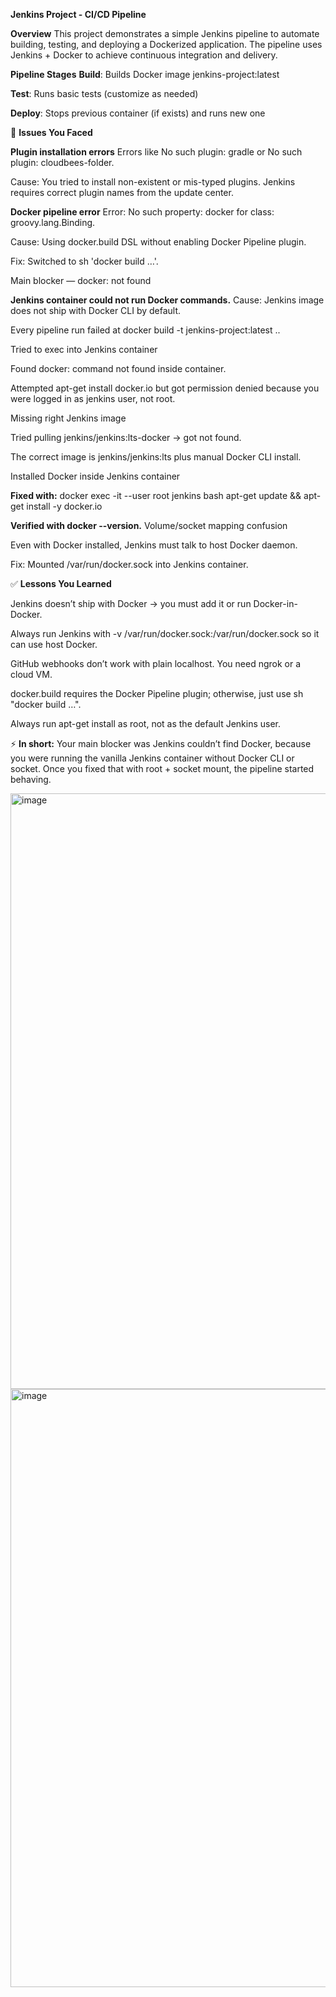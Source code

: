 **Jenkins Project - CI/CD Pipeline**

**Overview**
This project demonstrates a simple Jenkins pipeline to automate building, testing, and deploying a Dockerized application. The pipeline uses Jenkins + Docker to achieve continuous integration and delivery.

**Pipeline Stages**
**Build**: Builds Docker image jenkins-project:latest

**Test**: Runs basic tests (customize as needed)

**Deploy**: Stops previous container (if exists) and runs new one


🔑 **Issues You Faced**

**Plugin installation errors**
Errors like No such plugin: gradle or No such plugin: cloudbees-folder.

Cause: You tried to install non-existent or mis-typed plugins. Jenkins requires correct plugin names from the update center.

**Docker pipeline error**
Error: No such property: docker for class: groovy.lang.Binding.

Cause: Using docker.build DSL without enabling Docker Pipeline plugin.

Fix: Switched to sh 'docker build …'.

Main blocker — docker: not found

**Jenkins container could not run Docker commands.**
Cause: Jenkins image does not ship with Docker CLI by default.

Every pipeline run failed at docker build -t jenkins-project:latest ..

Tried to exec into Jenkins container

Found docker: command not found inside container.

Attempted apt-get install docker.io but got permission denied because you were logged in as jenkins user, not root.

Missing right Jenkins image

Tried pulling jenkins/jenkins:lts-docker → got not found.

The correct image is jenkins/jenkins:lts plus manual Docker CLI install.

Installed Docker inside Jenkins container

**Fixed with:**
docker exec -it --user root jenkins bash
apt-get update && apt-get install -y docker.io


**Verified with docker --version.**
Volume/socket mapping confusion

Even with Docker installed, Jenkins must talk to host Docker daemon.

Fix: Mounted /var/run/docker.sock into Jenkins container.

✅ **Lessons You Learned**

Jenkins doesn’t ship with Docker → you must add it or run Docker-in-Docker.

Always run Jenkins with -v /var/run/docker.sock:/var/run/docker.sock so it can use host Docker.

GitHub webhooks don’t work with plain localhost. You need ngrok or a cloud VM.

docker.build requires the Docker Pipeline plugin; otherwise, just use sh "docker build …".

Always run apt-get install as root, not as the default Jenkins user.

⚡ **In short:**
Your main blocker was Jenkins couldn’t find Docker, because you were running the vanilla Jenkins container without Docker CLI or socket. Once you fixed that with root + socket mount, the pipeline started behaving.


<img width="1902" height="953" alt="image" src="https://github.com/user-attachments/assets/3b25fbfd-3d26-44e6-84c5-6f8800a02802" />


<img width="1906" height="957" alt="image" src="https://github.com/user-attachments/assets/73384449-1065-439c-84c7-87f5cfd72cb2" />

